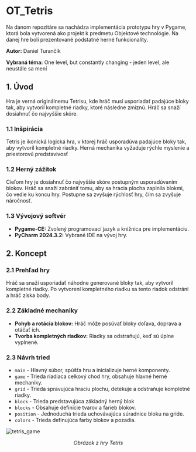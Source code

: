 # OT_Tetris

Na danom repozitáre sa nachádza implementácia prototypu hry v Pygame, ktorá bola vytvorená ako projekt k predmetu Objektové technológie. Na danej hre boli prezentované podstatné herné funkcionality.

**Autor:** Daniel Turančík

**Vybraná téma:** One level, but constantly changing - jeden level, ale neustále sa mení
 
## 1. Úvod 

Hra je verná originálnemu Tetrisu, kde hráč musí usporiadať padajúce bloky tak, aby vytvoril kompletné riadky, ktoré následne zmiznú. Hráč sa snaží dosiahnuť čo najvyššie skóre.

### 1.1 Inšpirácia

Tetris je ikonická logická hra, v ktorej hráč usporadúva padajúce bloky tak, aby vytvoril kompletné riadky. Herná mechanika vyžaduje rýchle myslenie a priestorovú predstavivosť 

### 1.2 Herný zážitok

Cieľom hry je dosiahnuť čo najvyššie skóre postupným usporadúvaním blokov. Hráč sa snaží zabrániť tomu, aby sa hracia plocha zaplnila blokmi, čo vedie ku koncu hry. Postupne sa zvyšuje rýchlosť hry, čím sa zvyšuje náročnosť.

### 1.3 Vývojový softvér
 - **Pygame-CE:** Zvolený programovací jazyk a knižnica pre implementáciu.
 - **PyCharm 2024.3.2:** Vybrané IDE na vývoj hry.

## 2. Koncept

### 2.1 Prehľad hry

Hráč sa snaží usporiadať náhodne generované bloky tak, aby vytvoril kompletné riadky. Po vytvorení kompletného riadku sa tento riadok odstráni a hráč získa body.

### 2.2 Základné mechaniky
 - **Pohyb a rotácia blokov:** Hráč môže posúvať bloky doľava, doprava a otáčať ich.
 - **Tvorba kompletných riadkov:** Riadky sa odstraňujú, keď sú úplne vyplnené.

### 2.3 Návrh tried
- ``main`` - Hlavný súbor, spúšťa hru a inicializuje herné komponenty.
- ``game`` - Trieda riadiaca celkový chod hry, obsahuje hlavné herné mechaniky.
- ``grid`` - Trieda spravujúca hraciu plochu, detekuje a odstraňuje kompletné riadky.
- ``block`` - Trieda predstavujúca základný herný blok
- ``blocks`` - Obsahuje definície tvarov a farieb blokov.
- ``position`` - Jednoduchá trieda uchovávajúca súradnice bloku na gride.
- ``colors`` - Trieda definujúca farby blokov a pozadia.

![tetris_game](.png)
<div align="center"><em>Obrázok z hry Tetris</em></div>
